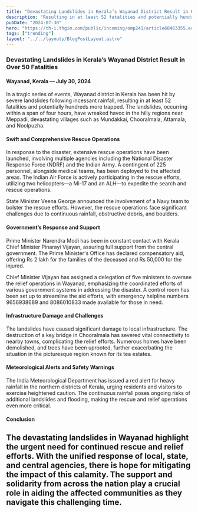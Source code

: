 ```yaml
---
title: "Devastating Landslides in Kerala’s Wayanad District Result in Over 50 Fatalities"
description: "Resulting in at least 52 fatalities and potentially hundreds more trapped. The landslides, occurring within a span of four hours, have wreaked havoc"
pubDate: "2024-07-30"
hero: "https://th-i.thgim.com/public/incoming/omp241/article68463355.ece/alternates/LANDSCAPE_1200/wayanad.jpg"
tags: ["trending"]
layout: "../../layouts/BlogPostLayout.astro"
---
```

### Devastating Landslides in Kerala’s Wayanad District Result in Over 50 Fatalities

#### Wayanad, Kerala — July 30, 2024

In a tragic series of events, Wayanad district in Kerala has been hit by severe landslides following incessant rainfall, resulting in at least 52 fatalities and potentially hundreds more trapped. The landslides, occurring within a span of four hours, have wreaked havoc in the hilly regions near Meppadi, devastating villages such as Mundakkai, Chooralmala, Attamala, and Noolpuzha.

#### Swift and Comprehensive Rescue Operations

In response to the disaster, extensive rescue operations have been launched, involving multiple agencies including the National Disaster Response Force (NDRF) and the Indian Army. A contingent of 225 personnel, alongside medical teams, has been deployed to the affected areas. The Indian Air Force is actively participating in the rescue efforts, utilizing two helicopters—a Mi-17 and an ALH—to expedite the search and rescue operations.

State Minister Veena George announced the involvement of a Navy team to bolster the rescue efforts. However, the rescue operations face significant challenges due to continuous rainfall, obstructive debris, and boulders.

#### Government’s Response and Support

Prime Minister Narendra Modi has been in constant contact with Kerala Chief Minister Pinarayi Vijayan, assuring full support from the central government. The Prime Minister's Office has declared compensatory aid, offering Rs 2 lakh for the families of the deceased and Rs 50,000 for the injured.

Chief Minister Vijayan has assigned a delegation of five ministers to oversee the relief operations in Wayanad, emphasizing the coordinated efforts of various government systems in addressing the disaster. A control room has been set up to streamline the aid efforts, with emergency helpline numbers 9656938689 and 8086010833 made available for those in need.

#### Infrastructure Damage and Challenges

The landslides have caused significant damage to local infrastructure. The destruction of a key bridge in Chooralmala has severed vital connectivity to nearby towns, complicating the relief efforts. Numerous homes have been demolished, and trees have been uprooted, further exacerbating the situation in the picturesque region known for its tea estates.

#### Meteorological Alerts and Safety Warnings

The India Meteorological Department has issued a red alert for heavy rainfall in the northern districts of Kerala, urging residents and visitors to exercise heightened caution. The continuous rainfall poses ongoing risks of additional landslides and flooding, making the rescue and relief operations even more critical.

#### Conclusion

The devastating landslides in Wayanad highlight the urgent need for continued rescue and relief efforts. With the unified response of local, state, and central agencies, there is hope for mitigating the impact of this calamity. The support and solidarity from across the nation play a crucial role in aiding the affected communities as they navigate this challenging time.
---